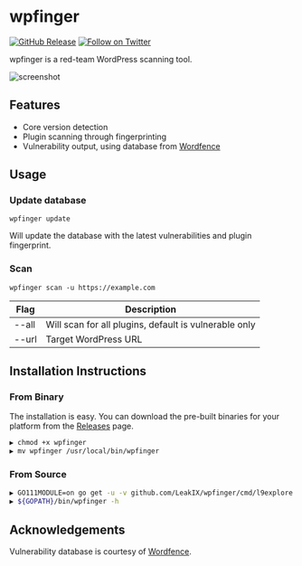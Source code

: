 # wpfinger

[![GitHub Release](https://img.shields.io/github/v/release/LeakIX/wpfinger)](https://github.com/LeakIX/wpfinger/releases)
[![Follow on Twitter](https://img.shields.io/twitter/follow/leak_ix.svg?logo=twitter)](https://twitter.com/leak_ix)

wpfinger is a red-team WordPress scanning tool.

![screenshot](https://media.leakix.net/wpfinger.gif)

## Features

- Core version detection
- Plugin scanning through fingerprinting
- Vulnerability output, using database from [Wordfence](https://www.wordfence.com/intelligence-documentation/v2-accessing-and-consuming-the-vulnerability-data-feed/) 

## Usage

### Update database

```
wpfinger update
```

Will update the database with the latest vulnerabilities and plugin fingerprint.

### Scan

```
wpfinger scan -u https://example.com
```

| Flag  | Description                                           |
|-------|-------------------------------------------------------|
| --all | Will scan for all plugins, default is vulnerable only |
| --url | Target WordPress URL                                  |

## Installation Instructions

### From Binary

The installation is easy. You can download the pre-built binaries for your platform from the [Releases](https://github.com/LeakIX/wpfinger/releases/) page.

```sh
▶ chmod +x wpfinger
▶ mv wpfinger /usr/local/bin/wpfinger
```

### From Source

```sh
▶ GO111MODULE=on go get -u -v github.com/LeakIX/wpfinger/cmd/l9explore
▶ ${GOPATH}/bin/wpfinger -h
```


## Acknowledgements

Vulnerability database is courtesy of [Wordfence](https://www.wordfence.com/intelligence-documentation/v2-accessing-and-consuming-the-vulnerability-data-feed/).
